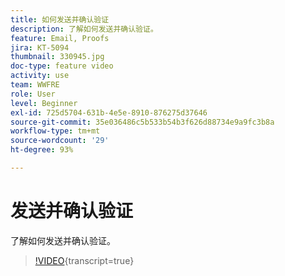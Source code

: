 ```yaml
---
title: 如何发送并确认验证
description: 了解如何发送并确认验证。
feature: Email, Proofs
jira: KT-5094
thumbnail: 330945.jpg
doc-type: feature video
activity: use
team: WWFRE
role: User
level: Beginner
exl-id: 725d5704-631b-4e5e-8910-876275d37646
source-git-commit: 35e036486c5b533b54b3f626d88734e9a9fc3b8a
workflow-type: tm+mt
source-wordcount: '29'
ht-degree: 93%

---
```


# 发送并确认验证

了解如何发送并确认验证。

>[!VIDEO](https://video.tv.adobe.com/v/330945?learn=on){transcript=true}
